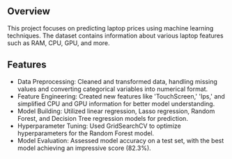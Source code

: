 ## Overview
This project focuses on predicting laptop prices using machine learning techniques. The dataset contains information about various laptop features such as RAM, CPU, GPU, and more.

## Features
 - Data Preprocessing: Cleaned and transformed data, handling missing values and converting categorical variables into numerical format.
 - Feature Engineering: Created new features like 'TouchScreen,' 'Ips,' and simplified CPU and GPU information for better model understanding.
 - Model Building: Utilized linear regression, Lasso regression, Random Forest, and Decision Tree regression models for prediction.
 - Hyperparameter Tuning: Used GridSearchCV to optimize hyperparameters for the Random Forest model.
 - Model Evaluation: Assessed model accuracy on a test set, with the best model achieving an impressive score (82.3%).
